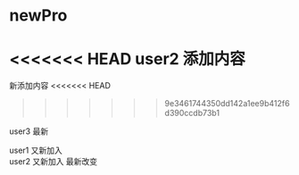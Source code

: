 # newPro
<<<<<<< HEAD
user2 添加内容
=======
新添加内容
<<<<<<< HEAD
>>>>>>> 9e3461744350dd142a1ee9b412f6d390ccdb73b1

user3  最新



user1 又新加入   
user2 又新加入   最新改变


